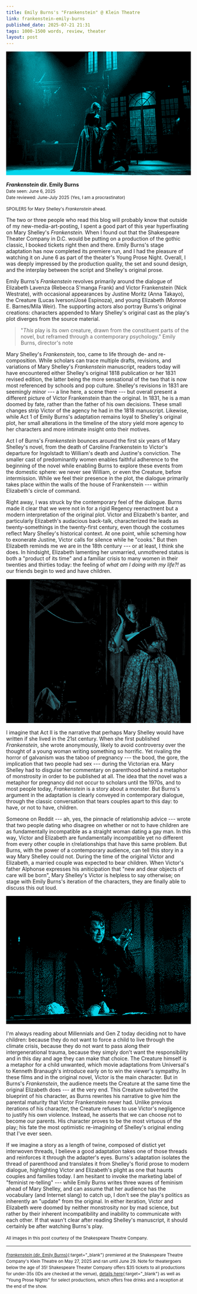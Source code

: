 ```yaml
---  
title: Emily Burns's "Frankenstein" @ Klein Theatre
link: frankenstein-emily-burns
published_date: 2025-07-21 21:31
tags: 1000-1500 words, review, theater
layout: post
---  
```


![Rebecca S'manga Frank's Elizabeth Lavenza stands over Nick Westrate's Victor Frankenstein in a striking pose](/assets/images/2025-07-02/dither_it_frankenstein1.jpg)

***Frankenstein* dir. Emily Burns**  
<small>Date seen: June 6, 2025</small>  
<small>Date reviewed: June-July 2025</small>
<small>(Yes, I am a procrastinator)</small>

<small>SPOILERS for Mary Shelley's *Frankenstein* ahead.</small>

The two or three people who read this blog will probably know that outside of my new-media-art-posting, I spent a good part of this year hyperfixating on Mary Shelley's *Frankenstein.* When I found out that the Shakespeare Theater Company in D.C. would be putting on a production of the gothic classic, I booked tickets right then and there. Emily Burns's stage adaptation has now completed its premiere run, and I had the pleasure of watching it on June 6 as part of the theater's Young Prose Night. Overall, I was deeply impressed by the production quality, the set and sound design, and the interplay between the script and Shelley's original prose.

Emily Burns's *Frankenstein* revolves primarily around the dialogue of Elizabeth Lavenza (Rebecca S'manga Frank) and  Victor Frankenstein (Nick Westrate), with occasional appearances by Justine Moritz (Anna Takayo), the Creature (Lucas Iverson/José Espinoza), and young Elizabeth (Monroe E. Barnes/Mila Weir). The supporting actors also portray Burns's original creations: characters appended to Mary Shelley's original cast as the play's plot diverges from the source material.  

> "*This* play is its own creature, drawn from the constituent parts of the novel, but reframed through a contemporary psychology." Emily Burns, director's note

Mary Shelley's *Frankenstein*, too, came to life through de- and re-composition. While scholars can trace multiple drafts, revisions, and variations of Mary Shelley's *Frankenstein* manuscript, readers today will have encountered either Shelley's original 1818 publication or her 1831 revised edition, the latter being the more sensational of the two that is now most referenced by schools and pop culture. Shelley's revisions in 1831 are seemingly minor --- a line here, a scene there --- but overall present a different picture of Victor Frankenstein than the original. In 1831, he is a man doomed by fate, rather than the father of his own decisions. These small changes strip Victor of the agency he had in the 1818 manuscript. Likewise, while Act 1 of Emily Burns's adaptation remains loyal to Shelley's original plot, her small alterations in the timeline of the story yield more agency to her characters and more intimate insight onto their motives. 

Act I of Burns's *Frankenstein* bounces around the first six years of Mary Shelley's novel, from the death of Caroline Frankenstein to Victor's departure for Ingolstadt to William's death and Justine's conviction. The smaller cast of predominantly women enables faithful adherence to the beginning of the novel while enabling Burns to explore these events from the domestic sphere: we never see William, or even the Creature, before intermission. While we feel their presence in the plot, the dialogue primarily takes place within the walls of the house of Frankenstein --- within Elizabeth's circle of command.

Right away, I was struck by the contemporary feel of the dialogue. Burns made it clear that we were not in for a rigid Regency reenactment but a modern interpretation of the original plot. Victor and Elizabeth's banter, and particularly Elizabeth's audacious back-talk, characterized the leads as twenty-somethings in the twenty-first century, even though the costumes reflect Mary Shelley's historical context. At one point, while scheming how to exonerate Justine, Victor calls for silence while he "cooks." But then Elizabeth reminds me we are in the 18th century --- or at least, I think she does. In hindsight, Elizabeth lamenting her unmarried, unmothered status is both a "product of its time" and a familiar crisis to many women in their twenties and thirties today: the feeling of *what am I doing with my life?!* as our friends begin to wed and have children.  

![Rebecca S'manga Frank as Elizabeth Lavenza reads Victor Frankenstein's journal](/assets/images/2025-07-02/frankenstein2_dithered.jpg)

I imagine that Act II is the narrative that perhaps Mary Shelley would have written if she lived in the 21st century. When she first published *Frankenstein*, she wrote anonymously, likely to avoid controversy over the thought of a young woman writing something so horrific. Yet rivaling the horror of galvanism was the taboo of pregnancy  ---  the bood, the gore, the implication that two people had sex --- during the Victorian era. Mary Shelley had to disguise her commentary on parenthood behind a metaphor of monstrosity in order to be published at all. The idea that the novel was a metaphor for pregnancy did not occur to scholars until the 1970s, and to most people today, *Frankenstein* is a story about a monster. But Burns's argument in the adaptation is clearly conveyed in contemporary dialogue, through the classic conversation that tears couples apart to this day: to have, or not to have, children.

Someone on Reddit  ---  ah, yes, the pinnacle of relationship advice --- wrote that two people dating who disagree on whether or not to have children are as fundamentally incompatible as a straight woman dating a gay man. In this way, Victor and Elizabeth are fundamentally incompatible yet no different from every other couple in r/relationships that have this same problem. But Burns, with the power of a contemporary audience, can tell this story in a way Mary Shelley could not. During the time of the original Victor and Elizabeth, a married couple was expected to bear children. When Victor's father Alphonse expresses his aniticipation that "new and dear objects of care will be born", Mary Shelley's Victor is helpless to say otherwise; on stage with Emily Burns's iteration of the characters, they are finally able to discuss this out loud.  

![Nick Westrate's Victor Frankenstein gestures angrily over a bowl of fruit](/assets/images/2025-07-02/dither_it_frankenstein3.jpg)

I'm always reading about Millennials and Gen Z today deciding not to have children: because they do not want to force a child to live through the climate crisis, because they do not want to pass along their intergenerational trauma, because they simply don't want the responsibility and in this day and age they can make that choice. The Creature himself is a metaphor for a child unwanted, which movie adaptations from Universal's to Kenneth Branaugh's introduce early on to win the viewer's sympathy. In these films and in the original novel, Victor is the main character. But in Burns's *Frankenstein*, the audience meets the Creature at the same time the original Elizabeth does --- at the very end. This Creature subverted the blueprint of his character, as Burns rewrites his narrative to give him the parental maturity that Victor Frankenstein never had. Unlike previous iterations of his character, the Creature refuses to use Victor's negligence to justify his own violence. Instead, he asserts that we can choose not to become our parents. His character proves to be the most virtuous of the play; his fate the most optimistic re-imagining of Shelley's original ending that I've ever seen.   

If we imagine a story as a length of twine, composed of distict yet interwoven threads, I believe a good adaptation takes one of those threads and reinforces it through the adapter's eyes. Burns's adaptation isolates the thread of parenthood and translates it from Shelley's florid prose to modern dialogue, highlighting Victor and Elizabeth's plight as one that haunts couples and families today. I am hesitant to invoke the marketing label of "feminist re-telling" --- while Emily Burns writes three waves of feminism ahead of Mary Shelley, and can assume that her audience has the vocabulary (and Internet slang) to catch up, I don't see the play's politics as inherently an "update" from the original. In either iteration, Victor and Elizabeth were doomed by neither monstrosity nor by mad science, but rather by their inherent incompatibility and inability to communicate with each other. If that wasn't clear after reading Shelley's manuscript, it should certainly be after watching Burns's play.    

<small>All images in this post courtesy of the Shakespeare Theatre Company.</small>  

---

<small>[*Frankenstein* (dir. Emily Burns)](https://www.shakespearetheatre.org/events/frankenstein-24-25/){:target="_blank"} premiered at the Shakespeare Theatre Company's Klein Theatre on May 27, 2025 and ran until June 29. Note for theatergoers below the age of 35! Shakespeare Theater Company offers $35 tickets to all productions for under-35s (IDs are checked at the venue), [details here](https://www.shakespearetheatre.org/tickets-and-events/special-offers/under-35/){:target="_blank"} as well as "Young Prose Nights" for select productions, which offers free drinks and a reception at the end of the show.</small>